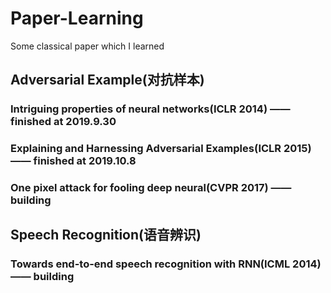 # Paper-Learning
Some classical paper which I learned

## Adversarial Example(对抗样本)
### Intriguing properties of neural networks(ICLR 2014) —— finished at 2019.9.30
### Explaining and Harnessing Adversarial Examples(ICLR 2015) —— finished at 2019.10.8
### One pixel attack for fooling deep neural(CVPR 2017) —— building

## Speech Recognition(语音辨识)
### Towards end-to-end speech recognition with RNN(ICML 2014) —— building
